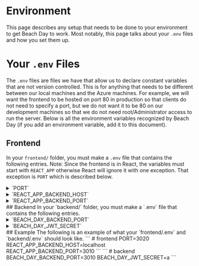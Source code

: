 # Environment
This page describes any setup that needs to be done to your environment to get Beach Day to work. Most notably, this page talks about your `.env` files and how you set them up.

# Your `.env` Files
The `.env` files are files we have that allow us to declare constant variables that are not version controlled. This is for anything that needs to be different between our local machines and the Azure machines. For example, we will want the frontend to be hosted on port 80 in production so that clients do not need to specify a port, but we do not want it to be 80 on our development machines so that we do not need root/Administrator access to run the server. Below is all the environment variables recognized by Beach Day (if you add an environment variable, add it to this document).
## Frontend
In your `frontend/` folder, you must make a `.env` file that contains the following entries. Note: Since the frontend is in React, the variables must start with `REACT_APP` otherwise React will ignore it with one exception. That exception is `PORT` which is described below.
<details>
    <summary>`PORT`</summary>
    <p>This environment variable is recognized by React directly and does not need implemented in the frontend code. It tells React which port to host the frontend on. If it isn't set, React defaults to 3000.</p>
</details>
<details>
    <summary>`REACT_APP_BACKEND_HOST`</summary>
    <p>This is the hostname of the backend. If this is not set, you will get weird errors. For your local development machine, you most likely want to set it to `localhost`.</p>
</details>
<details>
    <summary>`REACT_APP_BACKEND_PORT`</summary>
    <p>This is the port the backend is hosted on. If this is not set, you will get weird errors. You need to make sure this is the same as `BEACH_DAY_BACKEND_PORT` in your `backend/.env` file.</p>
</details>
## Backend
In your `backend/` folder, you must make a `.env` file that contains the following entries.
<details>
    <summary>`BEACH_DAY_BACKEND_PORT`</summary>
    <p>This is the port the backend will be hosted on. If this is not set, the code will select 3010 by default. You must set `REACT_APP_BACKEND_PORT` to the same value.</p>
</details>
<details>
    <summary>`BEACH_DAY_JWT_SECRET`</summary>
    <p>This is the value of the jwt secret. If this is not set, you will get an error. For your local development environment, its not very important what this value is set to as you should not be storing sensitive user data on your local machine. This will need to be a truly random and truly secret value on the Azure server.</p>
</details>
## Example
The following is an example of what your `frontend/.env` and `backend/.env` should look like.
```
# frontend
PORT=3020
REACT_APP_BACKEND_HOST=localhost
REACT_APP_BACKEND_PORT=3010
```
```
# backend
BEACH_DAY_BACKEND_PORT=3010
BEACH_DAY_JWT_SECRET=a
```
